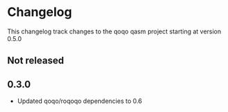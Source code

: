 # Changelog

This changelog track changes to the qoqo qasm project starting at version 0.5.0

## Not released

## 0.3.0

* Updated qoqo/roqoqo dependencies to 0.6
